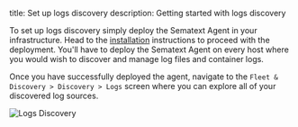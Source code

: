title: Set up logs discovery
description: Getting started with logs discovery

To set up logs discovery simply deploy the Sematext Agent in your infrastructure. Head to the [installation](/agents/sematext-agent/installation) instructions to proceed with the deployment. You'll have to deploy the Sematext Agent on every host where you would wish to discover and manage log files and container logs.

Once you have successfully deployed the agent, navigate to the `Fleet & Discovery > Discovery > Logs` screen where you can explore all of your discovered log sources.

![Logs Discovery](/docs/images/fleet/fnd-discovery-services.png)

